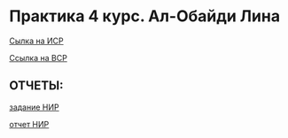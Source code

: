 # Практика 4 курс. Ал-Обайди Лина


[Сылка на ИСР](https://git.herzen.spb.ru/212000/practice-4-course/blob/master/ИСР_Ал-Обайди_Л.М.docx) 

[Ссылка на ВСР](https://git.herzen.spb.ru/212000/practice-4-course/blob/master/ВСР_Ал-Обайди_Л.М._4_курс.docx)

##  ОТЧЕТЫ: 

[задание НИР](https://git.herzen.spb.ru/212000/practice-4-course/blob/master/%D0%B7%D0%B0%D0%B4%D0%B0%D0%BD%D0%B8%D0%B5_%D0%9D%D0%98%D0%A0.pdf)

[отчет НИР](https://git.herzen.spb.ru/212000/practice-4-course/blob/master/%D0%BE%D1%82%D1%87%D0%B5%D1%82_%D0%9D%D0%98%D0%A0.pdf)




